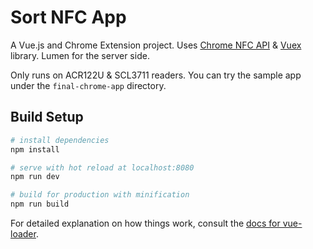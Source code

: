 # Sort NFC App

A Vue.js and Chrome Extension project. Uses [Chrome NFC API](https://github.com/GoogleChrome/chrome-nfc) & [Vuex](https://github.com/vuejs/vuex/) library. Lumen for the server side.

Only runs on ACR122U & SCL3711 readers. You can try the sample app under the `final-chrome-app` directory. 


## Build Setup

``` bash
# install dependencies
npm install

# serve with hot reload at localhost:8080
npm run dev

# build for production with minification
npm run build
```

For detailed explanation on how things work, consult the [docs for vue-loader](http://vuejs.github.io/vue-loader).
